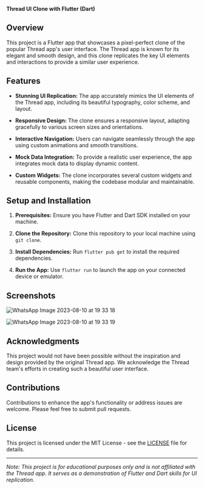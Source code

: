**Thread UI Clone with Flutter (Dart)**


## Overview

This project is a Flutter app that showcases a pixel-perfect clone of the popular Thread app's user interface. The Thread app is known for its elegant and smooth design, and this clone replicates the key UI elements and interactions to provide a similar user experience.

## Features

- **Stunning UI Replication:** The app accurately mimics the UI elements of the Thread app, including its beautiful typography, color scheme, and layout.

- **Responsive Design:** The clone ensures a responsive layout, adapting gracefully to various screen sizes and orientations.

- **Interactive Navigation:** Users can navigate seamlessly through the app using custom animations and smooth transitions.

- **Mock Data Integration:** To provide a realistic user experience, the app integrates mock data to display dynamic content.

- **Custom Widgets:** The clone incorporates several custom widgets and reusable components, making the codebase modular and maintainable.

## Setup and Installation

1. **Prerequisites:** Ensure you have Flutter and Dart SDK installed on your machine.

2. **Clone the Repository:** Clone this repository to your local machine using `git clone`.

3. **Install Dependencies:** Run `flutter pub get` to install the required dependencies.

4. **Run the App:** Use `flutter run` to launch the app on your connected device or emulator.
  
## Screenshots
![WhatsApp Image 2023-08-10 at 19 33 18](https://github.com/himax12/Threads-clone/assets/122690580/612e6ce1-2c95-4e25-828e-0b8e6f8c7494)

   
![WhatsApp Image 2023-08-10 at 19 33 19](https://github.com/himax12/Threads-clone/assets/122690580/28f7e52b-ec1d-42d3-8921-b28c95d628cb)


## Acknowledgments

This project would not have been possible without the inspiration and design provided by the original Thread app. We acknowledge the Thread team's efforts in creating such a beautiful user interface.

## Contributions

Contributions to enhance the app's functionality or address issues are welcome. Please feel free to submit pull requests.

## License

This project is licensed under the MIT License - see the [LICENSE](LICENSE) file for details.

---

*Note: This project is for educational purposes only and is not affiliated with the Thread app. It serves as a demonstration of Flutter and Dart skills for UI replication.*
